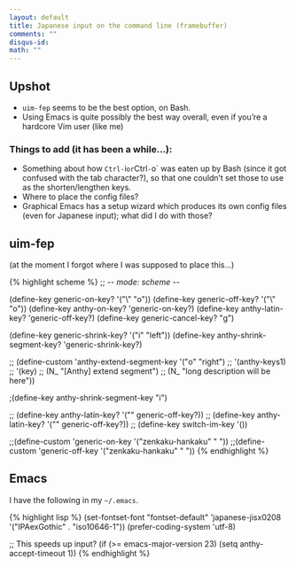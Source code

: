 ```yaml
---
layout: default
title: Japanese input on the command line (framebuffer)
comments: ""
disqus-id:
math: ""
---
```


## Upshot

- `uim-fep` seems to be the best option, on Bash.
- Using Emacs is quite possibly the best way overall, even if you’re a hardcore Vim user (like me)

### Things to add (it has been a while...):

- Something about how `Ctrl-`i` or `Ctrl`-`o` was eaten up by Bash (since it got confused with the tab character?), so that one couldn’t set those to use as the shorten/lengthen keys.
- Where to place the config files?
- Graphical Emacs has a setup wizard which produces its own config files (even for Japanese input); what did I do with those?

## uim-fep

(at the moment I forgot where I was supposed to place this...)

{% highlight scheme %}
;; -*- mode: scheme -*-

(define-key generic-on-key? '("<Control>\\" "<Control>o"))
(define-key generic-off-key? '("<Control>\\" "<Control>o"))
(define-key anthy-on-key? 'generic-on-key?)
(define-key anthy-latin-key? 'generic-off-key?)
(define-key generic-cancel-key? "<Control>g")

(define-key generic-shrink-key? '("<IgnoreCase><Control>i" "<Shift>left"))
(define-key anthy-shrink-segment-key? 'generic-shrink-key?)

;; (define-custom 'anthy-extend-segment-key '("<IgnoreCase><Control>o" "<Shift>right")
;;                '(anthy-keys1)
;; 	       '(key)
;; 	       (N_ "[Anthy] extend segment")
;; 	       (N_ "long description will be here"))

;(define-key anthy-shrink-segment-key "<IgnoreCase><Control>i")


;; (define-key anthy-latin-key? '("<Control><Space>" generic-off-key?))
;; (define-key anthy-latin-key? '("<Control><Space>" generic-off-key?))
;; (define-key switch-im-key '())

;;(define-custom 'generic-on-key '("zenkaku-hankaku" "<Control> "))
;;(define-custom 'generic-off-key '("zenkaku-hankaku" "<Control> "))
{% endhighlight %}


## Emacs

I have the following in my `~/.emacs`.

{% highlight lisp %}
(set-fontset-font "fontset-default"
          'japanese-jisx0208
          '("IPAexGothic" . "iso10646-1"))
(prefer-coding-system 'utf-8)

;; This speeds up input?
(if (>= emacs-major-version 23)
    (setq anthy-accept-timeout 1))
{% endhighlight %}
